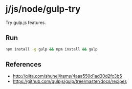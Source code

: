 j/js/node/gulp-try
========

Try gulp.js features.



Run
----

```sh
npm install -g gulp && npm install && gulp
```


References
-----------

* http://qiita.com/shuhei/items/4aaa550d1ad30d2fc3b5
* https://github.com/gulpjs/gulp/tree/master/docs/recipes
